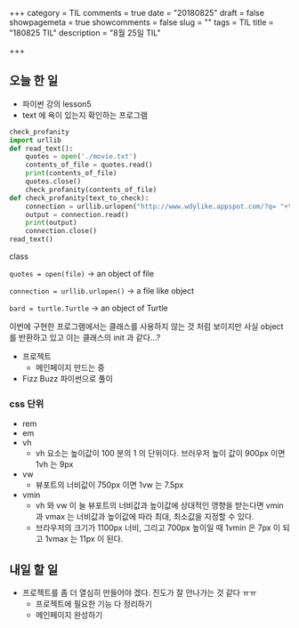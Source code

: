 +++
category = TIL
comments = true
date = "20180825"
draft = false
showpagemeta = true
showcomments = false
slug = ""
tags = TIL
title = "180825 TIL"
description = "8월 25일 TIL"

+++

## 오늘 한 일

- 파이썬 강의 lesson5
- text 에 욕이 있는지 확인하는 프로그램

```py
check_profanity
import urllib
def read_text():
    quotes = open('./movie.txt')
    contents_of_file = quotes.read()
    print(contents_of_file)
    quotes.close()
    check_profanity(contents_of_file)
def check_profanity(text_to_check):
    connection = urllib.urlopen("http://www.wdylike.appspot.com/?q= "+text_to_check)
    output = connection.read()
    print(output)
    connection.close()
read_text()
```

class

`quotes = open(file)` -> an object of file

`connection = urllib.urlopen()` -> a file like object

`bard = turtle.Turtle` -> an object of Turtle

이번에 구현한 프로그램에서는 클래스를 사용하지 않는 것 처럼 보이지만 사실 object 를 반환하고 있고 이는 클래스의 init 과 같다...?

- 프로젝트
  - 메인페이지 만드는 중
- Fizz Buzz 파이썬으로 풀이

### css 단위

- rem
- em
- vh
  - vh 요소는 높이값이 100 분의 1 의 단위이다. 브러우저 높이 값이 900px 이면 1vh 는 9px
- vw
  - 뷰포트의 너비값이 750px 이면 1vw 는 7.5px
- vmin
  - vh 와 vw 이 늘 뷰포트의 너비값과 높이값에 상대적인 영향을 받는다면 vmin 과 vmax 는 너비값과 높이값에 따라 최대, 최소값을 지정할 수 있다.
  - 브라우저의 크기가 1100px 너비, 그리고 700px 높이일 때 1vmin 은 7px 이 되고 1vmax 는 11px 이 된다.

## 내일 할 일

- 프로젝트를 좀 더 열심히 만들어야 겠다. 진도가 잘 안나가는 것 같다 ㅠㅠ
  - 프로젝트에 필요한 기능 다 정리하기
  - 메인페이지 완성하기
